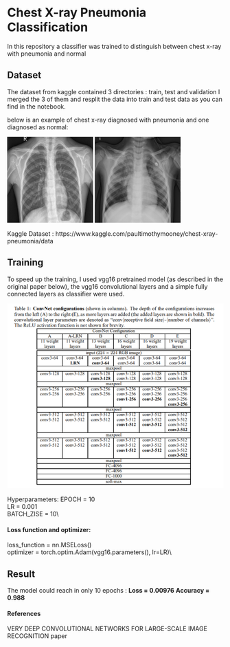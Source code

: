 # Chest X-ray Pneumonia Classification

In this repository a classifier was trained to distinguish between chest x-ray with pneumonia and normal
## Dataset
The dataset from kaggle contained 3 directories : train, test and validation
I merged the 3 of them and resplit the data into train and test data as you can find in the notebook.

below is an example of chest x-ray diagnosed with pneumonia and one diagnosed as normal:

<p float="left">
  <img src="/dataset/NORMAL/IM-0001-0001.jpeg" width="200"  height="200" title="NORMAL" />
  <img src="/dataset/PNEUMONIA/person3_virus_17.jpeg" width="200" height="200" title="PNEUMONIA"/> 
</p>
Kaggle Dataset : https://www.kaggle.com/paultimothymooney/chest-xray-pneumonia/data

## Training
To speed up the training, I used vgg16 pretrained model (as described in the original paper below), the vgg16 convolutional layers and a simple fully connected layers as classifier were used.

![GitHub Logo](/assets/vgg_architecture.PNG)

Hyperparameters:
EPOCH = 10\
LR = 0.001\
BATCH_ZISE = 10\

#### Loss function and optimizer:
loss_function = nn.MSELoss()\
optimizer = torch.optim.Adam(vgg16.parameters(), lr=LR)\

## Result
The model could reach in only 10 epochs :
**Loss = 0.00976**
**Accuracy = 0.988**


#### References
VERY DEEP CONVOLUTIONAL NETWORKS FOR LARGE-SCALE IMAGE RECOGNITION paper
